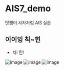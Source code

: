 # AIS7_demo
멋쟁이 사자처럼 AIS 실습


## 이이잉 칙~힌


* 치! 킨!


![image](https://user-images.githubusercontent.com/112333986/196315001-e94118ad-a693-44db-ac72-21d984d2a1c3.png)
![image](https://user-images.githubusercontent.com/112333986/196315247-9ce18a31-6936-4796-8c8d-dfb43b733e02.png)
![image](https://user-images.githubusercontent.com/112333986/196315285-ebcee649-1d63-4582-b881-564cfb081096.png)
